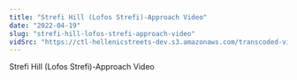 ```yaml
---
title: "Strefi Hill (Lofos Strefi)-Approach Video"
date: "2022-04-19"
slug: "strefi-hill-lofos-strefi-approach-video"
vidSrc: "https://ctl-hellenicstreets-dev.s3.amazonaws.com/transcoded-videos/Strefi%20Hill%20%28Lofos%20Strefi%29-Approach%20Video.mp4"
---
```


Strefi Hill (Lofos Strefi)-Approach Video
